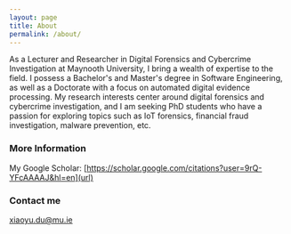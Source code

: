 ```yaml
---
layout: page
title: About
permalink: /about/
---
```



As a Lecturer and Researcher in Digital Forensics and Cybercrime Investigation at Maynooth University, I bring a wealth of expertise to the field. I possess a Bachelor's and Master's degree in Software Engineering, as well as a Doctorate with a focus on automated digital evidence processing. My research interests center around digital forensics and cybercrime investigation, and I am seeking PhD students who have a passion for exploring topics such as IoT forensics, financial fraud investigation, malware prevention, etc.


### More Information

My Google Scholar:
[https://scholar.google.com/citations?user=9rQ-YFcAAAAJ&hl=en](url)


### Contact me

[xiaoyu.du@mu.ie](mailto:xiaoyu@mu.ie)
